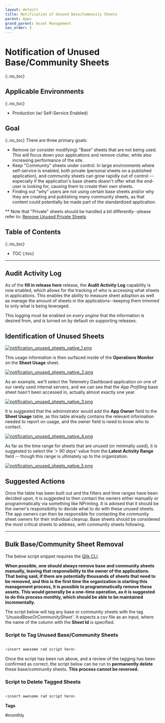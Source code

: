 ```yaml
---
layout: default
title: Notification of Unused Base/Community Sheets
parent: Apps
grand_parent: Asset Management
nav_order: 3
---
```


# Notification of Unused Base/Community Sheets <i class="fas fa-dolly-flatbed fa-xs" title="Shipped | Native Capability"></i> <i class="fas fa-tools fa-xs" title="Tooling | Pre-Built Solutions"></i> <i class="fas fa-file-code fa-xs" title="API | Requires Script"></i>
{:.no_toc}

## Applicable Environments
{:.no_toc}
- Production (w/ Self-Service Enabled)

## Goal
{:.no_toc}
There are three primary goals:
  - Remove (or consider modifying) "Base" sheets that are not being used. This will focus down your applications and remove clutter, while also increasing performance of the site.
  - Keep "Community" sheets under control. In large environments where self-service is enabled, both private (personal sheets on a published application), and community sheets can grow rapidly out of control -- especially if the application's base sheets doesn't offer what the end-user is looking for, causing them to create their own sheets.
  - Finding out "why" users are not using certain base sheets and/or why they are creating and publishing many community sheets, as that content could potentially be made part of the standardized application.

** Note that "Private" sheets should be handled a bit differently--please refer to: [Remove Unused Private Sheets](remove_private_unused_sheets.md)

## Table of Contents
{:.no_toc}

* TOC
{:toc}
-------------------------

## Audit Activity Log <i class="fas fa-dolly-flatbed fa-xs" title="Shipped | Native Capability"></i>

As of the **fill in release here** release, the **Audit Activity Log** capability is now enabled, which allows for the tracking of who is accessing what sheets in applications. This enables the ability to measure sheet adoption as well as manage the amount of sheets in the applications--keeping them trimmed to only what is being leveraged.

This logging must be enabled on _every engine_ that the information is desired from, and is turned on by default on supporting releases.

## Identification of Unused Sheets

[![notification_unused_sheets_native_1.png](images/notification_unused_sheets_native_1.png)](https://raw.githubusercontent.com/qs-admin-guide/qs-admin-guide/master/docs/asset_management/apps/images/notification_unused_sheets_native_1.png)

This usage information is then surfaced inside of the **Operations Monitor** on the **Sheet Usage** sheet.

[![notification_unused_sheets_native_2.png](images/notification_unused_sheets_native_2.png)](https://raw.githubusercontent.com/qs-admin-guide/qs-admin-guide/master/docs/asset_management/apps/images/notification_unused_sheets_native_2.png)

As an example, we'll select the Telemetry Dashboard application on one of our rarely used internal servers, and we can see that the _App Profiling_ base sheet hasn't been accessed in, actually almost exactly one year.

[![notification_unused_sheets_native_3.png](images/notification_unused_sheets_native_3.png)](https://raw.githubusercontent.com/qs-admin-guide/qs-admin-guide/master/docs/asset_management/apps/images/notification_unused_sheets_native_3.png)

It is suggested that the administrator would add the **App Owner** field to the **Sheet Usage** table, as this table already contains the relevant information needed to report on usage, and the owner field is need to know who to contact.

[![notification_unused_sheets_native_4.png](images/notification_unused_sheets_native_4.png)](https://raw.githubusercontent.com/qs-admin-guide/qs-admin-guide/master/docs/asset_management/apps/images/notification_unused_sheets_native_4.png)

As far as the time range for sheets that are unused (or minimally used), it is suggested to select the _'> 90 days'_ value from the **Latest Activity Range** field -- though this range is ultimately up to the organization.

[![notification_unused_sheets_native_5.png](images/notification_unused_sheets_native_5.png)](https://raw.githubusercontent.com/qs-admin-guide/qs-admin-guide/master/docs/asset_management/apps/images/notification_unused_sheets_native_5.png)

## Suggested Actions

Once the table has been built out and the filters and time ranges have been decided upon, it is suggested to then contact the owners either manually or programmatically via something like NPrinting. It is advised that it should be the owner's responsibility to decide what to do with these unused sheets. The app owners can then be responsible for contacting the community sheet owners for their individual cleanup. Base sheets should be considered the most critical sheets to address, with community sheets following.

-------------------------

## Bulk Base/Community Sheet Removal <i class="fas fa-file-code fa-xs" title="API | Requires Script"></i>

The below script snippet requires the [Qlik CLI](../../tooling/qlik_cli.md).

**When possible, one should always remove base and community sheets manually, leaving that responsibility to the owner of the applications. That being said, if there are potentially thousands of sheets that need to be removed, and this is the first time the organization is starting this management process, it is possible to programmatically remove these assets. This would generally be a one-time operation, as it is suggested to do this process monthly, which should be able to be maintained incrementally.**

The script below will tag any base or community sheets with the tag _'UnusedBaseOrCommunitySheet'_. It expects a csv file as an input, where the name of the column with the **Sheet Id** is specified.

### Script to Tag Unused Base/Community Sheets
```powershell

<insert awesome rad script here>
```

Once the script has been run above, and a review of the tagging has been confirmed as correct, the script below can be run to **permanently delete** these base/community sheets. **This process cannot be reversed.**

### Script to Delete Tagged Sheets
```powershell

<insert awesome rad script here>
```

**Tags**

#monthly
